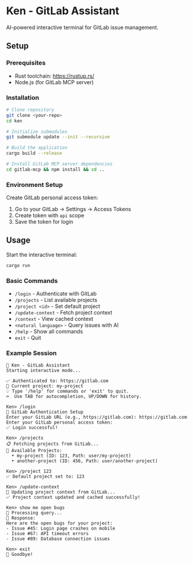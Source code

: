 # Ken - GitLab Assistant

AI-powered interactive terminal for GitLab issue management.

## Setup

### Prerequisites
- Rust toolchain: https://rustup.rs/
- Node.js (for GitLab MCP server)

### Installation
```bash
# Clone repository
git clone <your-repo>
cd ken

# Initialize submodules
git submodule update --init --recursive

# Build the application
cargo build --release

# Install GitLab MCP server dependencies
cd gitlab-mcp && npm install && cd ..
```

### Environment Setup
Create GitLab personal access token:
1. Go to your GitLab → Settings → Access Tokens
2. Create token with `api` scope
3. Save the token for login

## Usage

Start the interactive terminal:
```bash
cargo run
```

### Basic Commands
- `/login` - Authenticate with GitLab
- `/projects` - List available projects  
- `/project <id>` - Set default project
- `/update-context` - Fetch project context
- `/context` - View cached context
- `<natural language>` - Query issues with AI
- `/help` - Show all commands
- `exit` - Quit

### Example Session
```
🚀 Ken - GitLab Assistant
Starting interactive mode...

✅ Authenticated to: https://gitlab.com
📁 Current project: my-project
💡 Type '/help' for commands or 'exit' to quit.
⌨️  Use TAB for autocompletion, UP/DOWN for history.

Ken> /login
🔐 GitLab Authentication Setup
Enter your GitLab URL (e.g., https://gitlab.com): https://gitlab.com
Enter your GitLab personal access token: 
✅ Login successful!

Ken> /projects
📋 Fetching projects from GitLab...
📂 Available Projects:
  • my-project (ID: 123, Path: user/my-project)
  • another-project (ID: 456, Path: user/another-project)

Ken> /project 123
✅ Default project set to: 123

Ken> /update-context
🔄 Updating project context from GitLab...
✅ Project context updated and cached successfully!

Ken> show me open bugs
🤖 Processing query...
📝 Response:
Here are the open bugs for your project:
- Issue #45: Login page crashes on mobile
- Issue #67: API timeout errors
- Issue #89: Database connection issues

Ken> exit
👋 Goodbye!
```